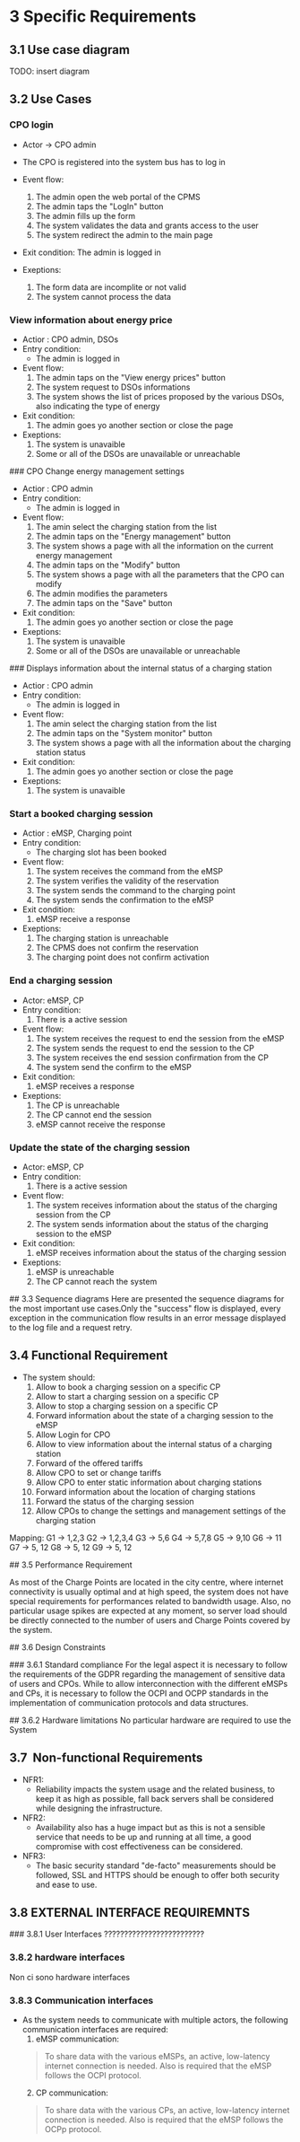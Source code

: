 # 3 Specific Requirements

## 3.1 Use case diagram

TODO: insert diagram
## 3.2 Use Cases 

### CPO login 
- Actor -> CPO admin
- The CPO is registered into the system bus has to log in 
- Event flow:
    1. The admin open the web portal of the CPMS
    2. The admin taps the "LogIn" button 
    3. The admin fills up the form
    4. The system validates the data and grants access to the user 
    5. The system redirect the admin to the main page

- Exit condition:
    The admin is logged in 
- Exeptions:
    1. The form data are incomplite or not valid 
    2. The system cannot process the data

### View information about energy price 
- Actior :
    CPO admin, DSOs
- Entry condition:
    - The admin is logged in 
- Event flow:
    1. The admin taps on the "View energy prices" button 
    2. The system request to DSOs informations 
    3. The system shows the list of prices proposed by the various DSOs, also indicating the type of energy
- Exit condition:
    1. The admin goes yo another section or close the page 
- Exeptions:
    1. The system is unavaible
    2. Some or all of the DSOs are unavailable or unreachable

### CPO Change energy management settings 
- Actior :
    CPO admin 
- Entry condition:
    - The admin is logged in 
- Event flow:
    1. The amin select the charging station from the list
    2. The admin taps on the "Energy management" button
    3. The system shows a page with all the information on the current energy management
    4. The admin taps on the "Modify" button
    5. The system shows a page with all the parameters that the CPO can modify
    6. The admin modifies the parameters
    7. The admin taps on the "Save" button
- Exit condition:
    1. The admin goes yo another section or close the page 
- Exeptions:
    1. The system is unavaible
    2. Some or all of the DSOs are unavailable or unreachable

### Displays information about the internal status of a charging station
- Actior :
    CPO admin 
- Entry condition:
    - The admin is logged in 
- Event flow:
    1. The amin select the charging station from the list
    2. The admin taps on the "System monitor" button
    3. The system shows a page with all the information about the charging station status
- Exit condition:
    1. The admin goes yo another section or close the page 
- Exeptions:
    1. The system is unavaible


### Start a booked charging session
- Actior :
    eMSP, Charging point
- Entry condition:
    - The charging slot has been booked
- Event flow:
    1. The system receives the command from the eMSP
    2. The system verifies the validity of the reservation
    3. The system sends the command to the charging point
    4. The system sends the confirmation to the eMSP
- Exit condition:
    1. eMSP receive a response
- Exeptions:
    1. The charging station is unreachable
    2. The CPMS does not confirm the reservation
    3. The charging point does not confirm activation

### End a charging session
- Actor: 
    eMSP, CP 
- Entry condition:
    1. There is a active session 
- Event flow:
    1. The system receives the request to end the session from the eMSP
    2. The system sends the request to end the session to the CP
    3. The system receives the end session confirmation from the CP
    4. The system send the confirm to the eMSP
- Exit condition:
    1. eMSP receives a response
- Exeptions:
    1. The CP is unreachable
    2. The CP cannot end the session
    3. eMSP cannot receive the response

### Update the state of the charging session
- Actor: 
    eMSP, CP 
- Entry condition:
    1. There is a active session 
- Event flow:
    1. The system receives information about the status of the charging session from the CP
    2. The system sends information about the status of the charging session to the eMSP
- Exit condition:
    1. eMSP receives information about the status of the charging session
- Exeptions:
    1. eMSP is unreachable
    2. The CP cannot reach the system


## 3.3 Sequence diagrams 
Here are presented the sequence diagrams for the most important use cases.Only the "success" flow is displayed, every exception in the communication flow results in an error message displayed to the log file and a request retry.




## 3.4 Functional Requirement

- The system should:
    1. Allow to book a charging session on a specific CP
    2. Allow to start a charging session on a specific CP
    3. Allow to stop a charging session on a specific CP
    4. Forward information about the state of a charging session to the eMSP
    5. Allow Login for CPO
    6. Allow to view information about the internal status of a charging station
    7. Forward of the offered tariffs 
    8. Allow CPO to set or change tariffs
    9. Allow CPO to enter static information about charging stations
    10. Forward information about the location of charging stations
    11. Forward the status of the charging session
    12. Allow CPOs to change the settings and management settings of the charging station

Mapping: 
G1 -> 1,2,3
G2 -> 1,2,3,4
G3 -> 5,6
G4 -> 5,7,8
G5 -> 9,10
G6 -> 11
G7 -> 5, 12
G8 -> 5, 12
G9 -> 5, 12



## 3.5 Performance Requirement 

As most of the Charge Points are located in the city centre, where internet connectivity is usually optimal and at high speed, the system does not have special requirements for performances related to bandwidth usage. Also, no particular usage spikes are expected at any moment, so server load should be directly connected to the number of users and Charge Points covered by the system.

## 3.6 Design Constraints 

### 3.6.1 Standard compliance 
For the legal aspect it is necessary to follow the requirements of the GDPR regarding the management of sensitive data of users and CPOs. While to allow interconnection with the different eMSPs and CPs, it is necessary to follow the OCPI and OCPP standards in the implementation of communication protocols and data structures.

## 3.6.2 Hardware limitations 
No particular hardware are required to use the System


## 3.7  Non-functional Requirements
- NFR1:
    - Reliability impacts the system usage and the related business, to keep it as high as possible, fall back servers shall be considered while designing the infrastructure.
- NFR2:
    - Availability also has a huge impact but as this is not a sensible service that needs to be up and running at all time, a good compromise with cost effectiveness can be considered.
- NFR3:
    - The basic security standard "de-facto" measurements should be followed, SSL and HTTPS should be enough to offer both security and ease to use.

## 3.8 EXTERNAL INTERFACE REQUIREMNTS 

### 3.8.1 User Interfaces 
?????????????????????????

### 3.8.2 hardware interfaces 
Non ci sono hardware interfaces 

### 3.8.3 Communication interfaces 

- As the system needs to communicate with multiple actors, the following communication interfaces are required:
    1. eMSP communication:
    > To share data with the various eMSPs, an active, low-latency internet connection is needed. Also is required that the eMSP follows the OCPI protocol.
    2. CP communication:
    > To share data with the various CPs, an active, low-latency internet connection is needed. Also is required that the eMSP follows the OCPp protocol.


